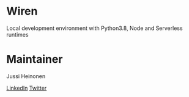 # Wiren
Local development environment with Python3.8, Node and Serverless runtimes

# Maintainer 
Jussi Heinonen

[LinkedIn](https://linkedin.com/in/jussiheinonen/)  [Twitter](https://twitter.com/jussihei/) 